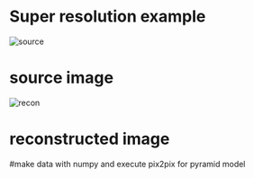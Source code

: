 # Super resolution example

![source](https://user-images.githubusercontent.com/70960259/96958666-171c9380-1539-11eb-9bf9-609d76942d13.jpg)

# source image

![recon](https://user-images.githubusercontent.com/70960259/96958671-17b52a00-1539-11eb-8e02-ff5af49a84e0.jpg)
# reconstructed image

#make data with numpy and execute pix2pix for pyramid model 

